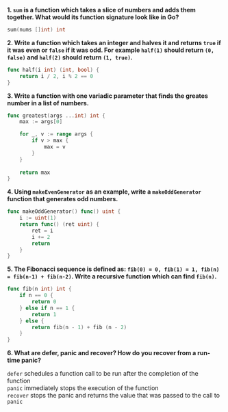 **1. `sum` is a function which takes a slice of numbers and adds them together.
What would its function signature look like in Go?**

```go
sum(nums []int) int
```

**2. Write a function which takes an integer and halves it and returns `true` if 
it was even or `false` if it was odd. For example `half(1)` should return `(0, false)`
and `half(2)` should return `(1, true)`.**

```go
func half(i int) (int, bool) {
    return i / 2, i % 2 == 0
}
```

**3. Write a function with one variadic parameter that finds the greates number in a
list of numbers.**

```go
func greatest(args ...int) int {
    max := args[0]

    for _, v := range args {
	    if v > max {
		    max = v
		}
	}
	
	return max
}
```

**4. Using `makeEvenGenerator` as an example, write a `makeOddGenerator` function that
generates odd numbers.**  

```go
func makeOddGenerator() func() uint {
    i := uint(1)
    return func() (ret uint) {
        ret = i 
        i += 2 
        return 
    }
}
```

**5. The Fibonacci sequence is defined as: `fib(0) = 0, fib(1) = 1, fib(n) = fib(n-1) + fib(n-2)`.
Write a recursive function which can find `fib(n)`.**  

```go
func fib(n int) int {
    if n == 0 {
	    return 0
	} else if n == 1 {
		return 1
	} else {
	    return fib(n - 1) + fib (n - 2)
	}
}
```

**6. What are defer, panic and recover? How do you recover from a run-time panic?**

`defer` schedules a function call to be run after the completion of the function  
`panic` immediately stops the execution of the function  
`recover` stops the panic and returns the value that was passed to the call to `panic`  
